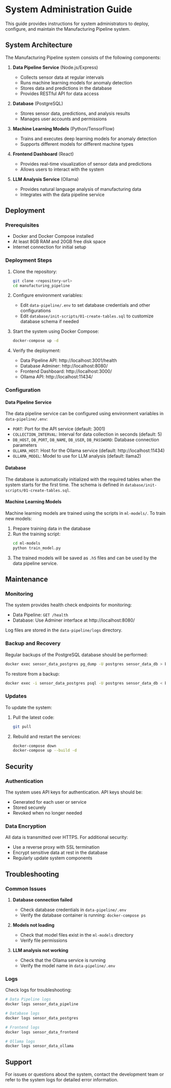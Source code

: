
# System Administration Guide

This guide provides instructions for system administrators to deploy, configure, and maintain the Manufacturing Pipeline system.

## System Architecture

The Manufacturing Pipeline system consists of the following components:

1. **Data Pipeline Service** (Node.js/Express)
   - Collects sensor data at regular intervals
   - Runs machine learning models for anomaly detection
   - Stores data and predictions in the database
   - Provides RESTful API for data access

2. **Database** (PostgreSQL)
   - Stores sensor data, predictions, and analysis results
   - Manages user accounts and permissions

3. **Machine Learning Models** (Python/TensorFlow)
   - Trains and executes deep learning models for anomaly detection
   - Supports different models for different machine types

4. **Frontend Dashboard** (React)
   - Provides real-time visualization of sensor data and predictions
   - Allows users to interact with the system

5. **LLM Analysis Service** (Ollama)
   - Provides natural language analysis of manufacturing data
   - Integrates with the data pipeline service

## Deployment

### Prerequisites

- Docker and Docker Compose installed
- At least 8GB RAM and 20GB free disk space
- Internet connection for initial setup

### Deployment Steps

1. Clone the repository:
   ```bash
   git clone <repository-url>
   cd manufacturing_pipeline
   ```

2. Configure environment variables:
   - Edit `data-pipeline/.env` to set database credentials and other configurations
   - Edit `database/init-scripts/01-create-tables.sql` to customize database schema if needed

3. Start the system using Docker Compose:
   ```bash
   docker-compose up -d
   ```

4. Verify the deployment:
   - Data Pipeline API: http://localhost:3001/health
   - Database Adminer: http://localhost:8080/
   - Frontend Dashboard: http://localhost:3000/
   - Ollama API: http://localhost:11434/

### Configuration

#### Data Pipeline Service

The data pipeline service can be configured using environment variables in `data-pipeline/.env`:

- `PORT`: Port for the API service (default: 3001)
- `COLLECTION_INTERVAL`: Interval for data collection in seconds (default: 5)
- `DB_HOST`, `DB_PORT`, `DB_NAME`, `DB_USER`, `DB_PASSWORD`: Database connection parameters
- `OLLAMA_HOST`: Host for the Ollama service (default: http://localhost:11434)
- `OLLAMA_MODEL`: Model to use for LLM analysis (default: llama2)

#### Database

The database is automatically initialized with the required tables when the system starts for the first time. The schema is defined in `database/init-scripts/01-create-tables.sql`.

#### Machine Learning Models

Machine learning models are trained using the scripts in `ml-models/`. To train new models:

1. Prepare training data in the database
2. Run the training script:
   ```bash
   cd ml-models
   python train_model.py
   ```
3. The trained models will be saved as `.h5` files and can be used by the data pipeline service.

## Maintenance

### Monitoring

The system provides health check endpoints for monitoring:

- Data Pipeline: `GET /health`
- Database: Use Adminer interface at http://localhost:8080/

Log files are stored in the `data-pipeline/logs` directory.

### Backup and Recovery

Regular backups of the PostgreSQL database should be performed:

```bash
docker exec sensor_data_postgres pg_dump -U postgres sensor_data_db > backup.sql
```

To restore from a backup:

```bash
docker exec -i sensor_data_postgres psql -U postgres sensor_data_db < backup.sql
```

### Updates

To update the system:

1. Pull the latest code:
   ```bash
   git pull
   ```

2. Rebuild and restart the services:
   ```bash
   docker-compose down
   docker-compose up --build -d
   ```

## Security

### Authentication

The system uses API keys for authentication. API keys should be:

- Generated for each user or service
- Stored securely
- Revoked when no longer needed

### Data Encryption

All data is transmitted over HTTPS. For additional security:

- Use a reverse proxy with SSL termination
- Encrypt sensitive data at rest in the database
- Regularly update system components

## Troubleshooting

### Common Issues

1. **Database connection failed**
   - Check database credentials in `data-pipeline/.env`
   - Verify the database container is running: `docker-compose ps`

2. **Models not loading**
   - Check that model files exist in the `ml-models` directory
   - Verify file permissions

3. **LLM analysis not working**
   - Check that the Ollama service is running
   - Verify the model name in `data-pipeline/.env`

### Logs

Check logs for troubleshooting:

```bash
# Data Pipeline logs
docker logs sensor_data_pipeline

# Database logs
docker logs sensor_data_postgres

# Frontend logs
docker logs sensor_data_frontend

# Ollama logs
docker logs sensor_data_ollama
```

## Support

For issues or questions about the system, contact the development team or refer to the system logs for detailed error information.

